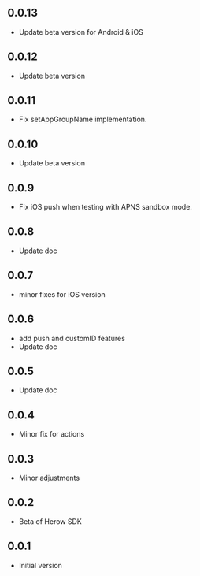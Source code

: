 ## 0.0.13

* Update beta version for Android & iOS

## 0.0.12

* Update beta version

## 0.0.11

* Fix setAppGroupName implementation.

## 0.0.10

* Update beta version

## 0.0.9

* Fix iOS push when testing with APNS sandbox mode.

## 0.0.8

* Update doc

## 0.0.7

* minor fixes for iOS version

## 0.0.6

* add push and customID features
* Update doc

## 0.0.5

* Update doc 

## 0.0.4

* Minor fix for actions

## 0.0.3

* Minor adjustments

## 0.0.2

* Beta of Herow SDK

## 0.0.1

* Initial version

